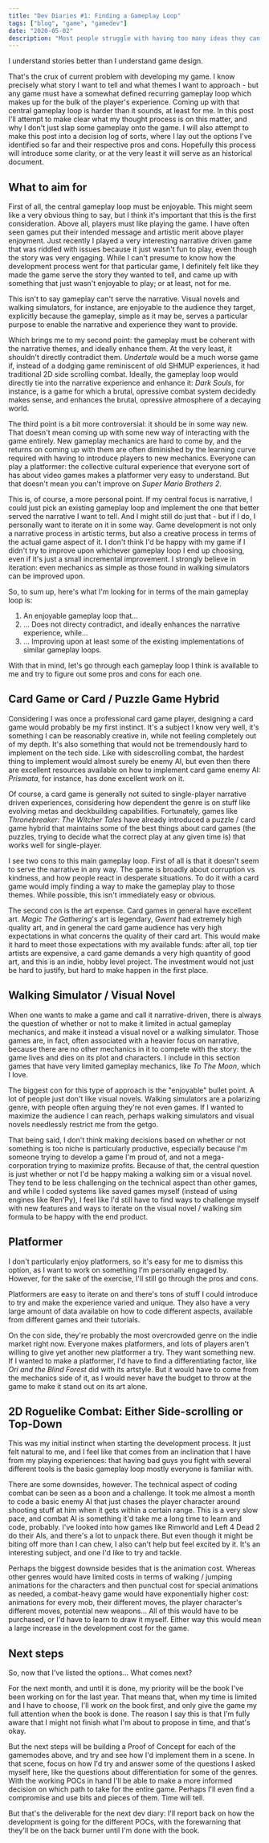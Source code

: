 ```yaml
---
title: "Dev Diaries #1: Finding a Gameplay Loop"
tags: ["blog", "game", "gamedev"]
date: "2020-05-02"
description: "Most people struggle with having too many ideas they can't turn into reality. But what happens when the opposite is true?"
---
```


I understand stories better than I understand game design.

That's the crux of current problem with developing my game. I know precisely what story I want to tell and what themes I want to approach - but any game must have a somewhat defined recurring gameplay loop which makes up for the bulk of the player's experience. Coming up with that central gameplay loop is harder than it sounds, at least for me. In this post I'll attempt to make clear what my thought process is on this matter, and why I don't just slap some gameplay onto the game. I will also attempt to make this post into a decision log of sorts, where I lay out the options I've identified so far and their respective pros and cons. Hopefully this process will introduce some clarity, or at the very least it will serve as an historical document.

## What to aim for

First of all, the central gameplay loop must be enjoyable. This might seem like a very obvious thing to say, but I think it's important that this is the first consideration. Above all, players must like playing the game. I have often seen games put their intended message and artistic merit above player enjoyment. Just recently I played a very interesting narrative driven game that was riddled with issues because it just wasn't fun to play, even though the story was very engaging. While I can't presume to know how the development process went for that particular game, I definitely felt like they made the game serve the story they wanted to tell, and came up with something that just wasn't enjoyable to play; or at least, not for me.

This isn't to say gameplay can't serve the narrative. Visual novels and walking simulators, for instance, are enjoyable to the audience they target, explicitly because the gameplay, simple as it may be, serves a particular purpose to enable the narrative and experience they want to provide.

Which brings me to my second point: the gameplay must be coherent with the narrative themes, and ideally enhance them. At the very least, it shouldn't directly contradict them. _Undertale_ would be a much worse game if, instead of a dodging game reminiscent of old SHMUP experiences, it had traditional 2D side scrolling combat. Ideally, the gameplay loop would directly tie into the narrative experience and enhance it: _Dark Souls_, for instance, is a game for which a brutal, opressive combat system decidedly makes sense, and enhances the brutal, opressive atmosphere of a decaying world.

The third point is a bit more controversial: it should be in some way new. That doesn't mean coming up with some new way of interacting with the game entirely. New gameplay mechanics are hard to come by, and the returns on coming up with them are often diminished by the learning curve required with having to introduce players to new mechanics. Everyone can play a platformer: the collective cultural experience that everyone sort of has about video games makes a platformer very easy to understand. But that doesn't mean you can't improve on _Super Mario Brothers 2_.

This is, of course, a more personal point. If my central focus is narrative, I could just pick an existing gameplay loop and implement the one that better served the narrative I want to tell. And I might still do just that - but if I do, I personally want to iterate on it in some way. Game development is not only a narrative process in artistic terms, but also a creative process in terms of the actual game aspect of it. I don't think I'd be happy with my game if I didn't try to improve upon whichever gameplay loop I end up choosing, even if it's just a small incremental improvement. I strongly believe in iteration: even mechanics as simple as those found in walking simulators can be improved upon.

So, to sum up, here's what I'm looking for in terms of the main gameplay loop is:

 <ol style="padding-left:30px">
  <li>An enjoyable gameplay loop that...</li>
  <li>... Does not directy contradict, and ideally enhances the narrative experience, while...</li>
  <li>... Improving upon at least some of the existing implementations of similar gameplay loops. </li>
</ol>

With that in mind, let's go through each gameplay loop I think is available to me and try to figure out some pros and cons for each one.

## Card Game or Card / Puzzle Game Hybrid

Considering I was once a professional card game player, designing a card game would probably be my first instinct. It's a subject I know very well, it's something I can be reasonably creative in, while not feeling completely out of my depth. It's also something that would not be tremendously hard to implement on the tech side. Like with sidescrolling combat, the hardest thing to implement would almost surely be enemy AI, but even then there are excellent resources available on how to implement card game enemy AI: *Prismata*, for instance, has done excellent work on it.

Of course, a card game is generally not suited to single-player narrative driven experiences, considering how dependent the genre is on stuff like evolving metas and deckbuilding capabilities. Fortunately, games like *Thronebreaker: The Witcher Tales* have already introduced a puzzle / card game hybrid that maintains some of the best things about card games (the puzzles, trying to decide what the correct play at any given time is) that works well for single-player.

I see two cons to this main gameplay loop. First of all is that it doesn't seem to serve the narrative in any way. The game is broadly about corruption vs kindness, and how people react in desperate situations. To do it with a card game would imply finding a way to make the gameplay play to those themes. While possible, this isn't immediately easy or obvious.

The second con is the art expense. Card games in general have excellent art. *Magic The Gathering*'s art is legendary, *Gwent* had extremely high quality art, and in general the card game audience has very high expectations in what concerns the quality of their card art. This would make it hard to meet those expectations with my available funds: after all, top tier artists are expensive, a card game demands a very high quantity of good art, and this is an indie, hobby level project. The investment would not just be hard to justify, but hard to make happen in the first place.

## Walking Simulator / Visual Novel

When one wants to make a game and call it narrative-driven, there is always the question of whether or not to make it limited in actual gameplay mechanics, and make it instead a visual novel or a walking simulator. Those games are, in fact, often associated with a heavier focus on narrative, because there are no other mechanics in it to compete with the story: the game lives and dies on its plot and characters. I include in this section games that have very limited gameplay mechanics, like *To The Moon*, which I love.

The biggest con for this type of approach is the "enjoyable" bullet point. A lot of people just don't like visual novels. Walking simulators are a polarizing genre, with people often arguing they're not even games. If I wanted to maximize the audience I can reach, perhaps walking simulators and visual novels needlessly restrict me from the getgo.

That being said, I don't think making decisions based on whether or not something is too niche is particularly productive, especially because I'm someone trying to develop a game I'm proud of, and not a mega-corporation trying to maximize profits. Because of that, the central question is just whether or not I'd be happy making a walking sim or a visual novel. They tend to be less challenging on the technical aspect than other games, and while I coded systems like saved games myself (instead of using engines like Ren'Py), I feel like I'd still have to find ways to challenge myself with new features and ways to iterate on the visual novel / walking sim formula to be happy with the end product.

## Platformer

I don't particularly enjoy platformers, so it's easy for me to dismiss this option, as I want to work on something I'm personally engaged by. However, for the sake of the exercise, I'll still go through the pros and cons.

Platformers are easy to iterate on and there's tons of stuff I could introduce to try and make the experience varied and unique. They also have a very large amount of data available on how to code different aspects, available from different games and their tutorials.

On the con side, they're probably the most overcrowded genre on the indie market right now. Everyone makes platformers, and lots of players aren't willing to give yet another new platformer a try. They want something new. If I wanted to make a platformer, I'd have to find a differentiating factor, like *Ori and the Blind Forest* did with its artstyle. But it would have to come from the mechanics side of it, as I would never have the budget to throw at the game to make it stand out on its art alone.

## 2D Roguelike Combat: Either Side-scrolling or Top-Down

This was my initial instinct when starting the development process. It just felt natural to me, and I feel like that comes from an inclination that I have from my playing experiences: that having bad guys you fight with several different tools is the basic gameplay loop mostly everyone is familiar with.

There are some downsides, however. The technical aspect of coding combat can be seen as a boon and a challenge. It took me almost a month to code a basic enemy AI that just chases the player character around shooting stuff at him when it gets within a certain range. This is a very slow pace, and combat AI is something it'd take me a long time to learn and code, probably. I've looked into how games like Rimworld and Left 4 Dead 2 do their AIs, and there's a lot to unpack there. But even though it might be biting off more than I can chew, I also can't help but feel excited by it. It's an interesting subject, and one I'd like to try and tackle.

Perhaps the biggest downside besides that is the animation cost. Whereas other genres would have limited costs in terms of walking / jumping animations for the characters and then punctual cost for special animations as needed, a combat-heavy game would have exponentially higher cost: animations for every mob, their different moves, the player character's different moves, potential new weapons... All of this would have to be purchased, or I'd have to learn to draw it myself. Either way this would mean a large increase in the development cost for the game.

## Next steps

So, now that I've listed the options... What comes next?

For the next month, and until it is done, my priority will be the book I've been working on for the last year. That means that, when my time is limited and I have to choose, I'll work on the book first, and only give the game my full attention when the book is done. The reason I say this is that I'm fully aware that I might not finish what I'm about to propose in time, and that's okay.

But the next steps will be building a Proof of Concept for each of the gamemodes above, and try and see how I'd implement them in a scene. In that scene, focus on how I'd try and answer some of the questions I asked myself here, like the questions about differentiation for some of the genres. With the working POCs in hand I'll be able to make a more informed decision on which path to take for the entire game. Perhaps I'll even find a compromise and use bits and pieces of them. Time will tell.

But that's the deliverable for the next dev diary: I'll report back on how the development is going for the different POCs, with the forewarning that they'll be on the back burner until I'm done with the book.